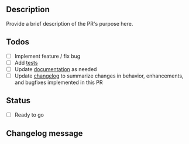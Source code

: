 ## Description
Provide a brief description of the PR's purpose here.

## Todos
- [ ] Implement feature / fix bug
- [ ] Add [tests](https://github.com/choderalab/openmmtools/tree/master/openmmtools/tests)
- [ ] Update [documentation](https://github.com/choderalab/openmmtools/tree/master/docs) as needed
- [ ] Update [changelog](https://github.com/choderalab/openmmtools/blob/master/docs/releasehistory.rst) to summarize changes in behavior, enhancements, and bugfixes implemented in this PR

## Status
- [ ] Ready to go

## Changelog message
```

```